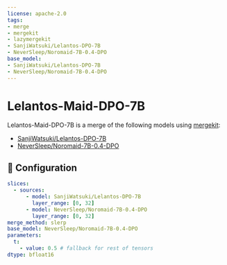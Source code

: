 ```yaml
---
license: apache-2.0
tags:
- merge
- mergekit
- lazymergekit
- SanjiWatsuki/Lelantos-DPO-7B
- NeverSleep/Noromaid-7B-0.4-DPO
base_model:
- SanjiWatsuki/Lelantos-DPO-7B
- NeverSleep/Noromaid-7B-0.4-DPO
---
```


# Lelantos-Maid-DPO-7B

Lelantos-Maid-DPO-7B is a merge of the following models using [mergekit](https://github.com/cg123/mergekit):
* [SanjiWatsuki/Lelantos-DPO-7B](https://huggingface.co/SanjiWatsuki/Lelantos-DPO-7B)
* [NeverSleep/Noromaid-7B-0.4-DPO](https://huggingface.co/NeverSleep/Noromaid-7B-0.4-DPO)

## 🧩 Configuration

```yaml
slices:
  - sources:
      - model: SanjiWatsuki/Lelantos-DPO-7B
        layer_range: [0, 32] 
      - model: NeverSleep/Noromaid-7B-0.4-DPO
        layer_range: [0, 32]
merge_method: slerp
base_model: NeverSleep/Noromaid-7B-0.4-DPO
parameters:
  t:
    - value: 0.5 # fallback for rest of tensors
dtype: bfloat16
```